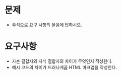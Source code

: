 # 문제
- 주석으로 요구 사항의 물음에 답하시오.
# 요구사항
- 자손 결합자와 자식 결합자의 차이가 무엇인지 작성한다.
- 예시 코드의 차이가 드러나게끔 HTML 마크업을 작성한다.